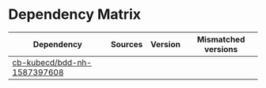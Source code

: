 # Dependency Matrix

Dependency | Sources | Version | Mismatched versions
---------- | ------- | ------- | -------------------
[cb-kubecd/bdd-nh-1587397608](https://github.com/cb-kubecd/bdd-nh-1587397608.git) |  | []() | 
